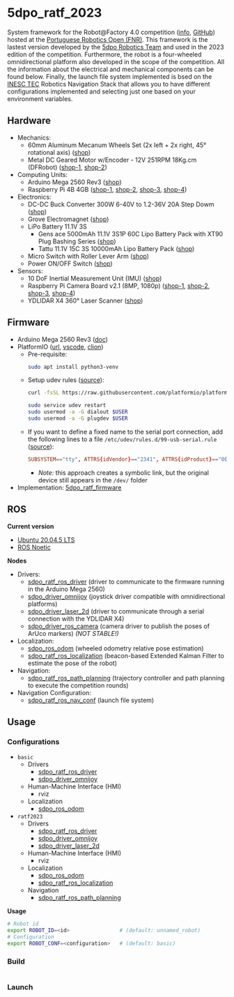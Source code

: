 # 5dpo_ratf_2023

System framework for the Robot@Factory 4.0 competition
([info](https://www.festivalnacionalrobotica.pt/2023/robotfactory-4-0/),
[GitHub](https://github.com/P33a/RobotAtFactory/tree/main)) hosted at the
[Portuguese Robotics Open (FNR)](https://www.festivalnacionalrobotica.pt/).
This framework is the lastest version developed by the
[5dpo Robotics Team](https://5dpo.github.io/) and used in the 2023 edition of
the competition.
Furthermore, the robot is a four-wheeled omnidirectional platform also developed
in the scope of the competition. All the information about the electrical and
mechanical components can be found below.
Finally, the launch file system implemented is bsed on the
[INESC TEC](https://www.inesctec.pt/en) Robotics Navigation Stack that allows
you to have different configurations implemented and selecting just one based on
your environment variables.

## Hardware

- Mechanics:
  - 60mm Aluminum Mecanum Wheels Set (2x left + 2x right, 45° rotational axis)
    ([shop](https://eu.robotshop.com/products/60mm-mecanum-wheel-set-2x-left-2x-right))
  - Metal DC Geared Motor w/Encoder - 12V 251RPM 18Kg.cm (DFRobot)
    ([shop-1](https://eu.robotshop.com/products/12v-dc-motor-251rpm-encoder),
    [shop-2](https://www.dfrobot.com/product-634.html))
- Computing Units:
  - Arduino Mega 2560 Rev3
    ([shop](https://store.arduino.cc/products/arduino-mega-2560-rev3))
  - Raspberry Pi 4B 4GB
    ([shop-1](https://mauser.pt/catalog/product_info.php?products_id=096-7402),
    [shop-2](https://pt.farnell.com/raspberry-pi/rpi4-modbp-4gb/raspberry-pi-4-model-b-4gb/dp/3051887),
    [shop-3](https://pt.mouser.com/ProductDetail/Raspberry-Pi/SC01949?qs=T%252BzbugeAwjjISb%252BwlagpRw%3D%3D),
    [shop-4](https://www.digikey.pt/en/products/detail/raspberry-pi/SC0194-9/10258781?s=N4IgTCBcDaIIwDYCcAGAtAJQIIGUAKAQgKIYYCaeAkgCwED01A4gWgHIAiIAugL5A))
- Electronics:
  - DC-DC Buck Converter 300W 6-40V to 1.2-36V 20A Step Dowm
    ([shop](https://www.amazon.com/DIANN-300W-DC-DC-Buck-Converter/dp/B0B4CZ6GRV))
  - Grove Electromagnet
    ([shop](https://eu.robotshop.com/products/grove-electromagnet))
  - LiPo Battery 11.1V 3S
    - Gens ace 5000mAh 11.1V 3S1P 60C Lipo Battery Pack with XT90 Plug Bashing
      Series
      ([shop](https://www.gensace.de/gens-ace-5000mah-11-1v-3s1p-60c-lipo-battery-pack-with-xt-90-plug-bashing-series.html))
    - Tattu 11.1V 15C 3S 10000mAh Lipo Battery Pack
      ([shop](https://www.gensace.de/tattu-11-1v-15c-3s-10000mah-lipo-battery-pack.html))
  - Micro Switch with Roller Lever Arm
    ([shop](https://mauser.pt/catalog/product_info.php?products_id=010-1473))
  - Power ON/OFF Switch
    ([shop](https://mauser.pt/catalog/product_info.php?products_id=010-0626))
- Sensors:
  - 10 DoF Inertial Measurement Unit (IMU)
    ([shop](https://www.waveshare.com/10-dof-imu-sensor-b.htm))
  - Raspberry Pi Camera Board v2.1 (8MP, 1080p)
    ([shop-1](https://mauser.pt/catalog/product_info.php?products_id=096-4061),
    [shop-2](https://pt.farnell.com/raspberry-pi/rpi-8mp-camera-board/raspberry-pi-camera-board-v2/dp/2510728),
    [shop-3](https://pt.mouser.com/ProductDetail/Raspberry-Pi/SC0023?qs=T%252BzbugeAwjgRU4vb4%252BbLIg%3D%3D),
    [shop-4](https://www.digikey.pt/en/products/detail/raspberry-pi/SC0023/6152810?s=N4IgTCBcDaIIwDYCcAGAtHFc5oHIBEQBdAXyA))
  - YDLIDAR X4 360° Laser Scanner
    ([shop](https://eu.robotshop.com/products/ydlidar-x4-360-laser-scanner))

## Firmware

- Arduino Mega 2560 Rev3 ([doc](https://docs.arduino.cc/hardware/mega-2560/))
- PlatformIO ([url](https://platformio.org/),
  [vscode](https://marketplace.visualstudio.com/items?itemName=platformio.platformio-ide),
  [clion](https://plugins.jetbrains.com/plugin/13922-platformio-for-clion))
  - Pre-requisite:
    ```sh
    sudo apt install python3-venv
    ```
  - Setup udev rules
    ([source](https://docs.platformio.org/en/stable/core/installation/udev-rules.html)):
    ```sh
    curl -fsSL https://raw.githubusercontent.com/platformio/platformio-core/develop/platformio/assets/system/99-platformio-udev.rules | sudo tee /etc/udev/rules.d/99-platformio-udev.rules

    sudo service udev restart
    sudo usermod -a -G dialout $USER
    sudo usermod -a -G plugdev $USER
    ```
  - If you want to define a fixed name to the serial port connection, add the
    following lines to a file `/etc/udev/rules.d/99-usb-serial.rule`
    ([source](https://roboticsknowledgebase.com/wiki/tools/udev-rules/)):
    ```conf
    SUBSYSTEM=="tty", ATTRS{idVendor}=="2341", ATTRS{idProduct}=="0042", SYMLINK+="ttyArduinoMega"
    ```
    - _Note:_ this approach creates a symbolic link, but the original device
      still appears in the `/dev/` folder
- Implementation: [5dpo_ratf_firmware](/firmware/5dpo_ratf_firmware/)

## ROS

**Current version**
- [Ubuntu 20.04.5 LTS](https://releases.ubuntu.com/focal/)
- [ROS Noetic](https://wiki.ros.org/noetic)

**Nodes**
- Drivers:
  - [sdpo_ratf_ros_driver](/drivers/5dpo_ratf_ros_driver/) (driver to
    communicate to the firmware running in the Arduino Mega 2560)
  - [sdpo_driver_omnijoy](/drivers/5dpo_driver_omnijoy/) (joystick driver
    compatible with omnidirectional platforms)
  - [sdpo_driver_laser_2d](/drivers/5dpo_driver_laser_2d/) (driver to
    communicate through a serial connection with the YDLIDAR X4)
  - [sdpo_driver_ros_camera](/drivers/5dpo_driver_ros_camera/) (camera driver
    to publish the poses of ArUco markers) _(NOT STABLE!)_
- Localization:
  - [sdpo_ros_odom](/localization/5dpo_ros_odom/) (wheeled odometry relative
    pose estimation)
  - [sdpo_ratf_ros_localization](/localization/5dpo_ratf_ros_localization/)
    (beacon-based Extended Kalman Filter to estimate the pose of the robot)
- Navigation:
  - [sdpo_ratf_ros_path_planning](/navigation/5dpo_ratf_ros_path_planning/)
    (trajectory controller and path planning to execute the competition rounds)
- Navigation Configuration:
  - [sdpo_ratf_ros_nav_conf](/5dpo_ratf_ros_nav_conf/) (launch file system)

## Usage

### Configurations

- `basic`
  - Drivers
    - [sdpo_ratf_ros_driver](/drivers/5dpo_ratf_ros_driver/)
    - [sdpo_driver_omnijoy](/drivers/5dpo_driver_omnijoy/)
  - Human-Machine Interface (HMI)
    - rviz
  - Localization
    - [sdpo_ros_odom](/localization/5dpo_ros_odom/)
- `ratf2023`
  - Drivers
    - [sdpo_ratf_ros_driver](/drivers/5dpo_ratf_ros_driver/)
    - [sdpo_driver_omnijoy](/drivers/5dpo_driver_omnijoy/)
    - [sdpo_driver_laser_2d](/drivers/5dpo_driver_laser_2d/)
  - Human-Machine Interface (HMI)
    - rviz
  - Localization
    - [sdpo_ros_odom](/localization/5dpo_ros_odom/)
    - [sdpo_ratf_ros_localization](/localization/5dpo_ratf_ros_localization/)
  - Navigation
    - [sdpo_ratf_ros_path_planning](/navigation/5dpo_ratf_ros_path_planning/)

**Usage**

```sh
# Robot id
export ROBOT_ID=<id>                # (default: unnamed_robot)
# Configuration
export ROBOT_CONF=<configuration>   # (default: basic)
```

### Build

```sh
```

### Launch

```sh
```
